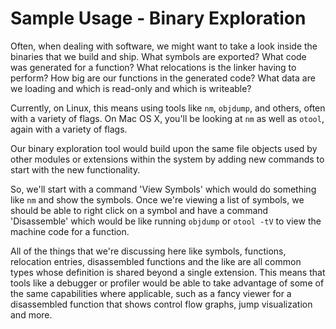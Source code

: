 # Sample Usage - Binary Exploration

Often, when dealing with software, we might want to take a look
inside the binaries that we build and ship. What symbols are
exported? What code was generated for a function? What relocations
is the linker having to perform? How big are our functions in the
generated code? What data are we loading and which is read-only
and which is writeable?

Currently, on Linux, this means using tools like `nm`, `objdump`,
and others, often with a variety of flags. On Mac OS X, you'll
be looking at `nm` as well as `otool`, again with a variety of
flags.

Our binary exploration tool would build upon the same file objects
used by other modules or extensions within the system by adding
new commands to start with the new functionality.

So, we'll start with a command 'View Symbols' which would do
something like `nm` and show the symbols. Once we're viewing
a list of symbols, we should be able to right click on a
symbol and have a command 'Disassemble' which would be like
running `objdump` or `otool -tV` to view the machine code
for a function.

All of the things that we're discussing here like symbols,
functions, relocation entries, disassembled functions and
the like are all common types whose definition is shared
beyond a single extension. This means that tools like a
debugger or profiler would be able to take advantage of some
of the same capabilities where applicable, such as a fancy
viewer for a disassembled function that shows control
flow graphs, jump visualization and more.
